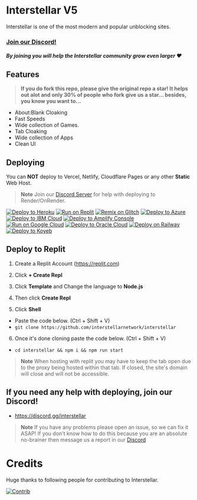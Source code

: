 # Interstellar V5

Interstellar is one of the most modern and popular unblocking sites. 

### [Join our Discord!](https://discord.gg/interstellar)
##### By joining you will help the Interstellar community grow even larger ❤
## Features


> **If you do fork this repo, please give the original repo a star! It helps out alot and only 30% of people who fork give us a star... besides, you know you want to...**

- About:Blank Cloaking
- Fast Speeds 
- Wide collection of Games.
- Tab Cloaking
- Wide collection of Apps
- Clean UI

## Deploying

You can **NOT** deploy to Vercel, Netlify, Cloudflare Pages or any other **Static** Web Host.

> **Note**
> Join our [Discord Server](https://discord.gg/interstellar) for help with deploying to Render/OnRender.

<a target="_blank" href="https://heroku.com/deploy/?template=https://github.com/interstellarnetwork/interstellar"><img alt="Deploy to Heroku" src="https://binbashbanana.github.io/deploy-buttons/buttons/remade/heroku.svg"></a>
<a target="_blank" href="https://replit.com/github/interstellarnetwork/interstellar"><img alt="Run on Replit" src="https://binbashbanana.github.io/deploy-buttons/buttons/remade/replit.svg"></a>
<a target="_blank" href="https://glitch.com/edit/#!/import/github/interstellarnetwork/interstellar"><img alt="Remix on Glitch" src="https://binbashbanana.github.io/deploy-buttons/buttons/remade/glitch.svg"></a>
<a target="_blank" href="https://portal.azure.com/#create/Microsoft.Template/uri/https%3A%2F%2Fraw.githubusercontent.com%2FAzure%2Fazure-quickstart-templates%2Fmaster%2Fquickstarts%2Fmicrosoft.web%2Fwebapp-linux-node%2Fazuredeploy.json"><img alt="Deploy to Azure" src="https://binbashbanana.github.io/deploy-buttons/buttons/remade/azure.svg"></a>
<a target="_blank" href="https://cloud.ibm.com/devops/setup/deploy?repository=https://github.com/interstellarnetwork/interstellar"><img alt="Deploy to IBM Cloud" src="https://binbashbanana.github.io/deploy-buttons/buttons/remade/ibmcloud.svg"></a>
<a target="_blank" href="https://console.aws.amazon.com/amplify/home#/deploy?repo=https://github.com/interstellarnetwork/interstellar"><img alt="Deploy to Amplify Console" src="https://binbashbanana.github.io/deploy-buttons/buttons/remade/amplifyconsole.svg"></a>
<a target="_blank" href="https://deploy.cloud.run/?git_repo=https://github.com/interstellarnetwork/interstellar"><img alt="Run on Google Cloud" src="https://binbashbanana.github.io/deploy-buttons/buttons/remade/googlecloud.svg"></a>
<a target="_blank" href="https://cloud.oracle.com/resourcemanager/stacks/create?zipUrl=https://github.com/interstellarnetwork/interstellar/archive/refs/heads/main.zip"><img alt="Deploy to Oracle Cloud" src="https://binbashbanana.github.io/deploy-buttons/buttons/remade/oraclecloud.svg"></a>
<a target="_blank" href="https://railway.app/new/template?template=https://github.com/interstellarnetwork/interstellar"><img alt="Deploy on Railway" src="https://binbashbanana.github.io/deploy-buttons/buttons/remade/railway.svg"></a>
<a target="_blank" href="https://app.koyeb.com/deploy?type=git&repository=github.com/interstellarnetwork/interstellar"><img alt="Deploy to Koyeb" src="https://binbashbanana.github.io/deploy-buttons/buttons/remade/koyeb.svg"></a>


## Deploy to Replit

1. Create a Replit Account (https://replit.com)

2. Click **+ Create Repl**

3. Click **Template** and Change the language to **Node.js**

4. Then click **Create Repl**

5. Click **Shell**
- Paste the code below. (Ctrl + Shift + V)
- `git clone https://github.com/interstellarnetwork/interstellar`

6. Once it's done cloning paste the code below. (Ctrl + Shift + V)

- ``cd interstellar && npm i && npm run start``

> **Note**
> When hosting with replit you may have to keep the tab open due to the proxy being hosted within that tab. If closed, the site's domain will close and will not be accessible.  

## If you need any help with deploying, join our Discord!
- https://discord.gg/interstellar

> **Note**
> If you have any problems please open an issue, so we can fix it ASAP!
> If you don't know how to do this because you are an absolute no-brainer then message us a report in our [Discord](https://discord.gg/interstellar)

# Credits
Huge thanks to following people for contributing to Interstellar.

[![Contrib](https://contrib.rocks/image?repo=InterstellarNetwork/Interstellar)](https://github.com/InterstellarNetwork/Interstellar/graphs/contributors)



